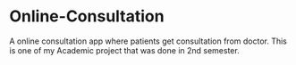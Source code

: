 # Online-Consultation
A online consultation app where patients get consultation from doctor.
This is one of my Academic project that was done in 2nd semester.
